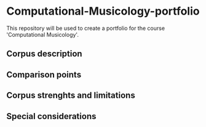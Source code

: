 # Computational-Musicology-portfolio
This repository will be used to create a portfolio for the course 'Computational Musicology'. 

## Corpus description


## Comparison points


## Corpus strenghts and limitations


## Special considerations

